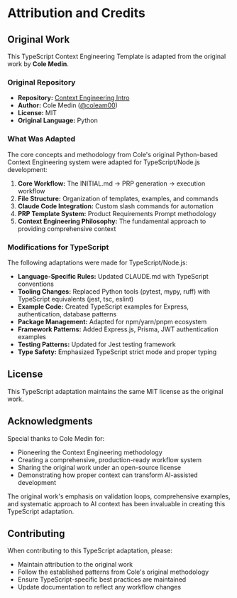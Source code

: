# Attribution and Credits

## Original Work

This TypeScript Context Engineering Template is adapted from the original work by **Cole Medin**.

### Original Repository
- **Repository:** [Context Engineering Intro](https://github.com/coleam00/context-engineering-intro)
- **Author:** Cole Medin ([@coleam00](https://github.com/coleam00))
- **License:** MIT
- **Original Language:** Python

### What Was Adapted

The core concepts and methodology from Cole's original Python-based Context Engineering system were adapted for TypeScript/Node.js development:

1. **Core Workflow:** The INITIAL.md → PRP generation → execution workflow
2. **File Structure:** Organization of templates, examples, and commands
3. **Claude Code Integration:** Custom slash commands for automation
4. **PRP Template System:** Product Requirements Prompt methodology
5. **Context Engineering Philosophy:** The fundamental approach to providing comprehensive context

### Modifications for TypeScript

The following adaptations were made for TypeScript/Node.js:

- **Language-Specific Rules:** Updated CLAUDE.md with TypeScript conventions
- **Tooling Changes:** Replaced Python tools (pytest, mypy, ruff) with TypeScript equivalents (jest, tsc, eslint)
- **Example Code:** Created TypeScript examples for Express, authentication, database patterns
- **Package Management:** Adapted for npm/yarn/pnpm ecosystem
- **Framework Patterns:** Added Express.js, Prisma, JWT authentication examples
- **Testing Patterns:** Updated for Jest testing framework
- **Type Safety:** Emphasized TypeScript strict mode and proper typing

## License

This TypeScript adaptation maintains the same MIT license as the original work.

## Acknowledgments

Special thanks to Cole Medin for:
- Pioneering the Context Engineering methodology
- Creating a comprehensive, production-ready workflow system
- Sharing the original work under an open-source license
- Demonstrating how proper context can transform AI-assisted development

The original work's emphasis on validation loops, comprehensive examples, and systematic approach to AI context has been invaluable in creating this TypeScript adaptation.

## Contributing

When contributing to this TypeScript adaptation, please:
- Maintain attribution to the original work
- Follow the established patterns from Cole's original methodology
- Ensure TypeScript-specific best practices are maintained
- Update documentation to reflect any workflow changes